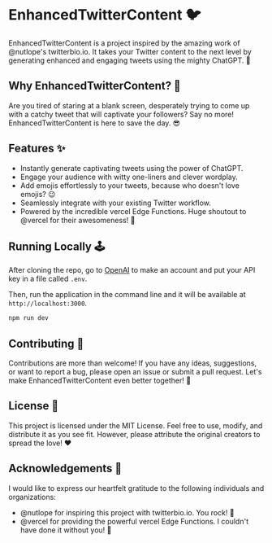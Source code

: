 # EnhancedTwitterContent 🐦

EnhancedTwitterContent is a project inspired by the amazing work of @nutlope's twitterbio.io. It takes your Twitter content to the next level by generating enhanced and engaging tweets using the mighty ChatGPT. 🚀

## Why EnhancedTwitterContent? 🤔

Are you tired of staring at a blank screen, desperately trying to come up with a catchy tweet that will captivate your followers? Say no more! EnhancedTwitterContent is here to save the day. 😎

## Features ✨

- Instantly generate captivating tweets using the power of ChatGPT.
- Engage your audience with witty one-liners and clever wordplay.
- Add emojis effortlessly to your tweets, because who doesn't love emojis? 😉
- Seamlessly integrate with your existing Twitter workflow.
- Powered by the incredible vercel Edge Functions. Huge shoutout to @vercel for their awesomeness! 🙌


## Running Locally 🕹

After cloning the repo, go to [OpenAI](https://beta.openai.com/account/api-keys) to make an account and put your API key in a file called `.env`.

Then, run the application in the command line and it will be available at `http://localhost:3000`.

```bash
npm run dev
```


## Contributing 🤝

Contributions are more than welcome! If you have any ideas, suggestions, or want to report a bug, please open an issue or submit a pull request. Let's make EnhancedTwitterContent even better together! 🙏

## License 📄

This project is licensed under the MIT License. Feel free to use, modify, and distribute it as you see fit. However, please attribute the original creators to spread the love! ❤️

## Acknowledgements 💙

I would like to express our heartfelt gratitude to the following individuals and organizations:

- @nutlope for inspiring this project with twitterbio.io. You rock! 🤩
- @vercel for providing the powerful vercel Edge Functions. I couldn't have done it without you! 🎉


